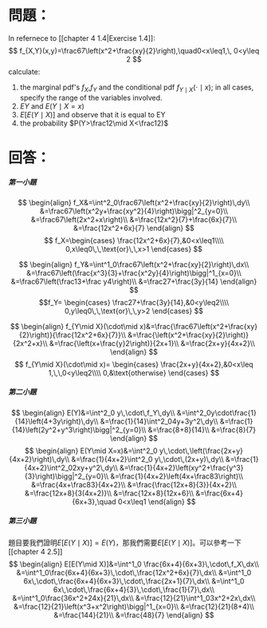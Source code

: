 # 問題：
In refernece to [[chapter 4 1.4|Exercise 1.4]]:
$$
f_{X,Y}(x,y)=\frac67\left(x^2+\frac{xy}{2}\right),\quad0<x\leq1,\, 0<y\leq 2
$$
calculate:
1. the marginal pdf's $f_X$,$f_Y$ and the conditional pdf $f_{Y\mid X}(\cdot\mid x)$; in all cases, specify the range of the variables involved.
2. $EY$ and $E(Y\mid X=x)$
3. $E[E(Y\mid X)]$ and observe that it is equal to EY
4. the probability $P(Y>\frac12\mid X<\frac12)$
# 回答：
##### 第一小題
$$
\begin{align}
f_X&=\int^2_0\frac67\left(x^2+\frac{xy}{2}\right)\,dy\\
&=\frac67\left(x^2y+\frac{xy^2}{4}\right)\bigg|^2_{y=0}\\
&=\frac67\left(2x^2+x\right)\\
&=\frac{12x^2}{7}+\frac{6x}{7}\\
&=\frac{12x^2+6x}{7}
\end{align}
$$
$$
f_X=\begin{cases}
\frac{12x^2+6x}{7},&0<x\leq1\\\\
0,x\leq0\,\,\text{or}\,\,x>1
\end{cases}
$$

$$
\begin{align}
f_Y&=\int^1_0\frac67\left(x^2+\frac{xy}{2}\right)\,dx\\
&=\frac67\left(\frac{x^3}{3}+\frac{x^2y}{4}\right)\bigg|^1_{x=0}\\
&=\frac67\left(\frac13+\frac y4\right)\\
&=\frac27+\frac{3y}{14}
\end{align}
$$
$$f_Y=
\begin{cases}
\frac27+\frac{3y}{14},&0<y\leq2\\\\
0,y\leq0\,\,\text{or}\,\,y>2
\end{cases}
$$

$$
\begin{align}
f_{Y\mid X}(\cdot\mid x)&=\frac{\frac67\left(x^2+\frac{xy}{2}\right)}{\frac{12x^2+6x}{7}}\\
&=\frac{\left(x^2+\frac{xy}{2}\right)}{2x^2+x}\\
&=\frac{\left(x+\frac{y}2\right)}{2x+1}\\
&=\frac{2x+y}{4x+2}\\
\end{align}
$$
$$
f_{Y\mid X}(\cdot\mid x)=
\begin{cases}
\frac{2x+y}{4x+2},&0<x\leq 1,\,\,0<y\leq2\\\\
0,&\text{otherwise}
\end{cases}
$$
##### 第二小題
$$
\begin{align}
E(Y)&=\int^2_0 y\,\cdot\,f_Y\,dy\\
&=\int^2_0y\cdot\frac{1}{14}\left(4+3y\right)\,dy\\
&=\frac{1}{14}\int^2_04y+3y^2\,dy\\
&=\frac{1}{14}\left(2y^2+y^3\right)\bigg|^2_{y=0}\\
&=\frac{8+8}{14}\\
&=\frac{8}{7}
\end{align}
$$
$$
\begin{align}
E(Y\mid X=x)&=\int^2_0 y\,\cdot\,\left(\frac{2x+y}{4x+2}\right)\,dy\\
&=\frac{1}{4x+2}\int^2_0 y\,\cdot\,(2x+y)\,dy\\
&=\frac{1}{4x+2}\int^2_02xy+y^2\,dy\\
&=\frac{1}{4x+2}\left(xy^2+\frac{y^3}{3}\right)\bigg|^2_{y=0}\\
&=\frac{1}{4x+2}\left(4x+\frac83\right)\\
&=\frac{4x+\frac83}{4x+2}\\
&=\frac{\frac{12x+8}{3}}{4x+2}\\
&=\frac{12x+8}{3(4x+2)}\\
&=\frac{12x+8}{12x+6}\\
&=\frac{6x+4}{6x+3},\quad 0<x\leq1
\end{align}
$$

##### 第三小題
題目要我們證明$E[E(Y\mid X)]=E(Y)$，那我們需要$E[E(Y\mid X)]$。可以參考一下[[chapter 4 2.5]]
$$
\begin{align}
E[E(Y\mid X)]&=\int^1_0 \frac{6x+4}{6x+3}\,\cdot\,f_X\,dx\\
&=\int^1_0\frac{6x+4}{6x+3}\,\cdot\,\frac{12x^2+6x}{7}\,dx\\
&=\int^1_0 6x\,\cdot\,\frac{6x+4}{6x+3}\,\cdot\,\frac{2x+1}{7}\,dx\\
&=\int^1_0 6x\,\cdot\,\frac{6x+4}{3}\,\cdot\,\frac{1}{7}\,dx\\
&=\int^1_0\frac{36x^2+24x}{21}\,dx\\
&=\frac{12}{21}\int^1_03x^2+2x\,dx\\
&=\frac{12}{21}\left(x^3+x^2\right)\bigg|^1_{x=0}\\
&=\frac{12}{21}(8+4)\\
&=\frac{144}{21}\\
&=\frac{48}{7}
\end{align}
$$